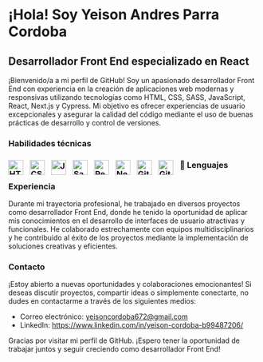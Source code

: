 
# ¡Hola! Soy Yeison Andres Parra Cordoba

## Desarrollador Front End especializado en React

¡Bienvenido/a a mi perfil de GitHub! Soy un apasionado desarrollador Front End con experiencia en la creación de aplicaciones web modernas y responsivas utilizando tecnologías como HTML, CSS, SASS, JavaScript, React, Next.js y Cypress. Mi objetivo es ofrecer experiencias de usuario excepcionales y asegurar la calidad del código mediante el uso de buenas prácticas de desarrollo y control de versiones.

### Habilidades técnicas

### 🧰 Lenguajes <img align="left" alt="HTML" width="30px" style="padding-right:10px;" src="https://cdn.jsdelivr.net/gh/devicons/devicon/icons/html5/html5-plain.svg" /> <img align="left" alt="CSS" width="30px" style="padding-right:10px;" src="https://cdn.jsdelivr.net/gh/devicons/devicon/icons/css3/css3-plain.svg" /> <img align="left" alt="JavaScript" width="30px" style="padding-right:10px;" src="https://cdn.jsdelivr.net/gh/devicons/devicon/icons/javascript/javascript-original.svg" /> <img align="left" alt="Sass" width="30px" style="padding-right:10px;"  src="https://cdn.jsdelivr.net/gh/devicons/devicon/icons/sass/sass-original.svg" /> <img align="left" alt="React" width="30px" style="padding-right:10px;" src="https://cdn.jsdelivr.net/gh/devicons/devicon/icons/react/react-original-wordmark.svg" /> <img align="left" alt="Next.js" width="30px" style="padding-right:10px;" src="https://cdn.jsdelivr.net/gh/devicons/devicon/icons/nextjs/nextjs-line.svg" /> <img align="left" alt="Git" width="30px" style="padding-right:10px;" src="https://cdn.jsdelivr.net/gh/devicons/devicon/icons/git/git-original.svg" /> <img align="left" alt="GitHub" width="30px" style="padding-right:10px;" src="https://cdn.jsdelivr.net/gh/devicons/devicon/icons/bootstrap/bootstrap-original.svg" /> <br>

### Experiencia

Durante mi trayectoria profesional, he trabajado en diversos proyectos como desarrollador Front End, donde he tenido la oportunidad de aplicar mis conocimientos en el desarrollo de interfaces de usuario atractivas y funcionales. He colaborado estrechamente con equipos multidisciplinarios y he contribuido al éxito de los proyectos mediante la implementación de soluciones creativas y eficientes.


### Contacto

¡Estoy abierto a nuevas oportunidades y colaboraciones emocionantes! Si deseas discutir proyectos, compartir ideas o simplemente conectarte, no dudes en contactarme a través de los siguientes medios:

- Correo electrónico: yeisoncordoba672@gmail.com
- LinkedIn: https://www.linkedin.com/in/yeison-cordoba-b99487206/

Gracias por visitar mi perfil de GitHub. ¡Espero tener la oportunidad de trabajar juntos y seguir creciendo como desarrollador Front End!

